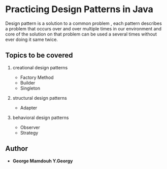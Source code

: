 # Practicing Design Patterns in Java
Design pattern is a solution to a common problem , each pattern describes a problem that occurs over and over multiple times in our environment and core of the solution on that problem can be used a several times without ever doing it same twice.

## Topics to be covered

1. creational design patterns
    - Factory Method
    - Builder
    - Singleton

2. structural design patterns
    - Adapter
     
3. behavioral design patterns
    - Observer
    - Strategy
    
## Author

* **George Mamdouh Y.Georgy** 
